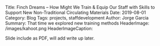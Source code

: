 Title: Finch Dreams – How Might We Train & Equip Our Staff with Skills to Support New Non-Traditional Circulating Materials
Date: 2019-08-01
Category: Blog
Tags: projects, staffdevelopment
Author: Jorge Garcia
Summary: That time we explored new training methods
HeaderImage: /images/kahoot.png
HeaderImageCaption: 

Slide include as PDF, will add write up later.

